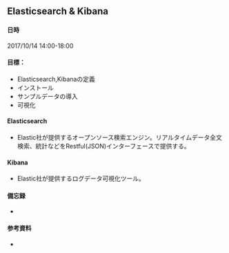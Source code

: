 ## Elasticsearch & Kibana

#### 日時
2017/10/14 14:00-18:00

#### 目標：
- Elasticsearch,Kibanaの定義
- インストール
- サンプルデータの導入
- 可視化

#### Elasticsearch
- Elastic社が提供するオープンソース検索エンジン。リアルタイムデータ全文検索、統計などをRestful(JSON)インターフェースで提供する。

#### Kibana
- Elastic社が提供するログデータ可視化ツール。

#### 備忘録
-

#### 参考資料
-
